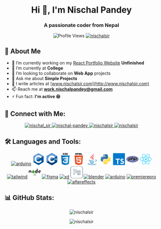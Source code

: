 <h1 align="center">Hi 👋, I'm Nischal Pandey</h1>
<h3 align="center">A passionate coder from Nepal</h3>

<p align="center">
  <img src="https://komarev.com/ghpvc/?username=nischalsir&label=Profile%20views&color=0e75b6&style=flat" alt="Profile Views" />
  <a href="https://github.com/ryo-ma/github-profile-trophy">
    <img src="https://github-profile-trophy.vercel.app/?username=nischalsir" alt="nischalsir" />
  </a>
</p>

## 🚀 About Me
- 🔭 I’m currently working on my [React Portfolio Website](https://github.com/nischalsir/React-Portfolio) **Unfinished**
- 🌱 I’m currently at **College**
- 👯 I’m looking to collaborate on **Web App** projects
- 💬 Ask me about **Simple Projects**
- 📝 I write articles at [www.nischalsir.com](http://www.nischalsir.com)
- 📫 Reach me at **work.nischalpandey@gmail.com**
- ⚡ Fun fact: **I'm active 😆**

## 📱 Connect with Me:
<p align="center">
  <a href="https://twitter.com/nischal_sir" target="blank">
    <img src="https://raw.githubusercontent.com/rahuldkjain/github-profile-readme-generator/master/src/images/icons/Social/twitter.svg" alt="nischal_sir" height="30" width="40" />
  </a>
  <a href="https://stackoverflow.com/users/nischal-pandey" target="blank">
    <img src="https://raw.githubusercontent.com/rahuldkjain/github-profile-readme-generator/master/src/images/icons/Social/stack-overflow.svg" alt="nischal-pandey" height="30" width="40" />
  </a>
  <a href="https://fb.com/nischalsir" target="blank">
    <img src="https://raw.githubusercontent.com/rahuldkjain/github-profile-readme-generator/master/src/images/icons/Social/facebook.svg" alt="nischalsir" height="30" width="40" />
  </a>
  <a href="https://instagram.com/nischal_sir" target="blank">
    <img src="https://raw.githubusercontent.com/rahuldkjain/github-profile-readme-generator/master/src/images/icons/Social/instagram.svg" alt="nischalsir" height="30" width="40" />
  </a>
</p>

## 🛠️ Languages and Tools:
<p align="center">
  <!-- Programming Languages -->
  <a href="https://www.arduino.cc/" target="_blank"><img src="https://cdn.worldvectorlogo.com/logos/arduino-1.svg" alt="arduino" width="40" height="40"/></a>
  <a href="https://www.cprogramming.com/" target="_blank"><img src="https://raw.githubusercontent.com/devicons/devicon/master/icons/c/c-original.svg" alt="c" width="40" height="40"/></a>
  <a href="https://www.w3schools.com/cpp/" target="_blank"><img src="https://raw.githubusercontent.com/devicons/devicon/master/icons/cplusplus/cplusplus-original.svg" alt="cplusplus" width="40" height="40"/></a>
  <a href="https://www.w3schools.com/css/" target="_blank"><img src="https://raw.githubusercontent.com/devicons/devicon/master/icons/css3/css3-original-wordmark.svg" alt="css3" width="40" height="40"/></a>
  <a href="https://www.w3.org/html/" target="_blank"><img src="https://raw.githubusercontent.com/devicons/devicon/master/icons/html5/html5-original-wordmark.svg" alt="html5" width="40" height="40"/></a>
  <a href="https://www.java.com" target="_blank"><img src="https://raw.githubusercontent.com/devicons/devicon/master/icons/java/java-original.svg" alt="java" width="40" height="40"/></a>
  <a href="https://www.python.org" target="_blank"><img src="https://raw.githubusercontent.com/devicons/devicon/master/icons/python/python-original.svg" alt="python" width="40" height="40"/></a>
  <a href="https://www.typescriptlang.org/" target="_blank"><img src="https://raw.githubusercontent.com/devicons/devicon/master/icons/typescript/typescript-original.svg" alt="typescript" width="40" height="40"/></a>
  <a href="https://www.php.net" target="_blank"><img src="https://raw.githubusercontent.com/devicons/devicon/master/icons/php/php-original.svg" alt="php" width="40" height="40"/></a>
  <!-- Frameworks & Libraries -->
  <a href="https://reactjs.org/" target="_blank"><img src="https://raw.githubusercontent.com/devicons/devicon/master/icons/react/react-original.svg" alt="react" width="40" height="40"/></a>
  <a href="https://tailwindcss.com/" target="_blank"><img src="https://www.vectorlogo.zone/logos/tailwindcss/tailwindcss-icon.svg" alt="tailwind" width="40" height="40"/></a>
  <a href="https://nodejs.org" target="_blank"><img src="https://raw.githubusercontent.com/devicons/devicon/master/icons/nodejs/nodejs-original-wordmark.svg" alt="nodejs" width="40" height="40"/></a>
  <!-- Design & Media Tools -->
  <a href="https://www.figma.com/" target="_blank"><img src="https://www.vectorlogo.zone/logos/figma/figma-icon.svg" alt="figma" width="40" height="40"/></a>
  <a href="https://www.adobe.com/products/xd.html" target="_blank"><img src="https://cdn.worldvectorlogo.com/logos/adobe-xd.svg" alt="xd" width="40" height="40"/></a>
  <a href="https://www.photoshop.com/en" target="_blank"><img src="https://raw.githubusercontent.com/devicons/devicon/master/icons/photoshop/photoshop-line.svg" alt="photoshop" width="40" height="40"/></a>
  <a href="https://www.blender.org/" target="_blank"><img src="https://download.blender.org/branding/community/blender_community_badge_white.svg" alt="blender" width="40" height="40"/></a>
  <a href="https://www.arduino.cc/" target="_blank"><img src="https://cdn.worldvectorlogo.com/logos/arduino-1.svg" alt="arduino" width="40" height="40"/></a>
  <!-- Video Editing -->
  <a href="https://www.adobe.com/products/premiere.html" target="_blank"><img src="https://upload.wikimedia.org/wikipedia/commons/1/1b/Adobe_Premiere_Pro_CC_icon.svg" alt="premierepro" width="40" height="40"/></a>
  <a href="https://www.adobe.com/products/aftereffects.html" target="_blank"><img src="https://upload.wikimedia.org/wikipedia/commons/3/3b/Adobe_After_Effects_CC_icon.svg" alt="aftereffects" width="40" height="40"/></a>
</p>

## 📊 GitHub Stats:
<p align="center">
  <img src="https://github-readme-stats.vercel.app/api?username=nischalsir&show_icons=true&locale=en" alt="nischalsir" />
</p>

<p align="center">
  <img src="https://github-readme-streak-stats.herokuapp.com/?user=nischalsir" alt="nischalsir" />
</p>
